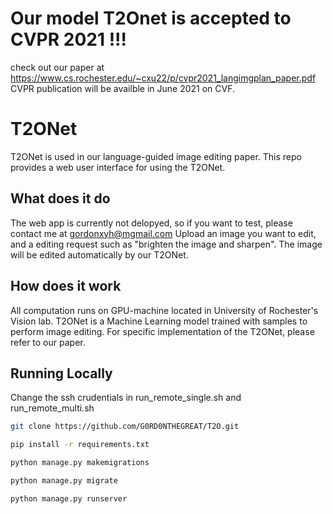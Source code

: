 # Our model T2Onet is accepted to CVPR 2021 !!! 
check out our paper at https://www.cs.rochester.edu/~cxu22/p/cvpr2021_langimgplan_paper.pdf
CVPR publication will be availble in June 2021 on CVF.

# T2ONet 
T2ONet is used in our language-guided image editing paper.
This repo provides a web user interface for using the T2ONet.

## What does it do
The web app is currently not delopyed, so if you want to test, please contact me at gordonxyh@mgmail.com
Upload an image you want to edit, and a editing request such as "brighten the image and sharpen".
The image will be edited automatically by our T2ONet.

## How does it work
All computation runs on GPU-machine located in University of Rochester's Vision lab.
T2ONet is a Machine Learning model trained with samples to perform image editing.
For specific implementation of the T2ONet, please refer to our paper.

## Running Locally

Change the ssh crudentials in run_remote_single.sh and run_remote_multi.sh

```bash
git clone https://github.com/G0RD0NTHEGREAT/T2O.git
```

```bash
pip install -r requirements.txt
```
```bash
python manage.py makemigrations
```

```bash
python manage.py migrate
```

```bash
python manage.py runserver
```
